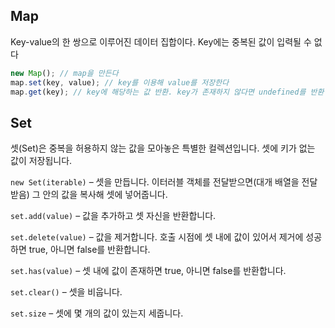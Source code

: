 ## Map

Key-value의 한 쌍으로 이루어진 데이터 집합이다.
Key에는 중복된 값이 입력될 수 없다

```js
new Map(); // map을 만든다
map.set(key, value); // key를 이용해 value를 저장한다
map.get(key); // key에 해당하는 값 반환. key가 존재하지 않다면 undefined를 반환
```

## Set
셋(Set)은 중복을 허용하지 않는 값을 모아놓은 특별한 컬렉션입니다. 셋에 키가 없는 값이 저장됩니다.

`new Set(iterable)` – 셋을 만듭니다. 이터러블 객체를 전달받으면(대개 배열을 전달받음) 그 안의 값을 복사해 셋에 넣어줍니다.

`set.add(value)` – 값을 추가하고 셋 자신을 반환합니다.

`set.delete(value)` – 값을 제거합니다. 호출 시점에 셋 내에 값이 있어서 제거에 성공하면 true, 아니면 false를 반환합니다.

`set.has(value)` – 셋 내에 값이 존재하면 true, 아니면 false를 반환합니다.

`set.clear()` – 셋을 비웁니다.

`set.size` – 셋에 몇 개의 값이 있는지 세줍니다.